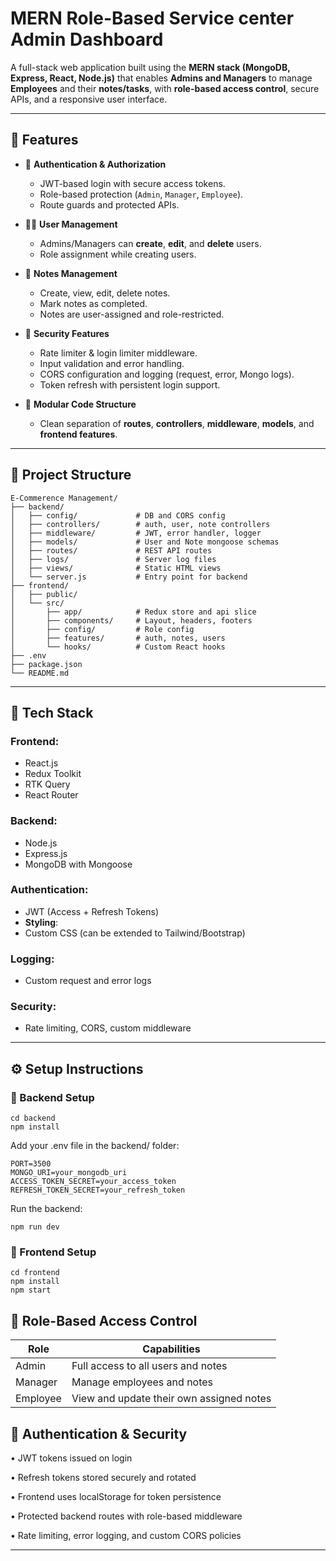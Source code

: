 # MERN Role-Based Service center Admin Dashboard

A full-stack web application built using the **MERN stack (MongoDB, Express, React, Node.js)** that enables **Admins and Managers** to manage **Employees** and their **notes/tasks**, with **role-based access control**, secure APIs, and a responsive user interface.

---

## 🚀 Features

- 🔐 **Authentication & Authorization**
  - JWT-based login with secure access tokens.
  - Role-based protection (`Admin`, `Manager`, `Employee`).
  - Route guards and protected APIs.

- 🧑‍💼 **User Management**
  - Admins/Managers can **create**, **edit**, and **delete** users.
  - Role assignment while creating users.

- 📝 **Notes Management**
  - Create, view, edit, delete notes.
  - Mark notes as completed.
  - Notes are user-assigned and role-restricted.

- 🧰 **Security Features**
  - Rate limiter & login limiter middleware.
  - Input validation and error handling.
  - CORS configuration and logging (request, error, Mongo logs).
  - Token refresh with persistent login support.

- 📁 **Modular Code Structure**
  - Clean separation of **routes**, **controllers**, **middleware**, **models**, and **frontend features**.

---

## 📂 Project Structure

```
E-Commerence Management/
├── backend/
│   ├── config/             # DB and CORS config
│   ├── controllers/        # auth, user, note controllers
│   ├── middleware/         # JWT, error handler, logger
│   ├── models/             # User and Note mongoose schemas
│   ├── routes/             # REST API routes
│   ├── logs/               # Server log files
│   ├── views/              # Static HTML views
│   └── server.js           # Entry point for backend
├── frontend/
│   ├── public/
│   └── src/
│       ├── app/            # Redux store and api slice
│       ├── components/     # Layout, headers, footers
│       ├── config/         # Role config
│       ├── features/       # auth, notes, users
│       └── hooks/          # Custom React hooks
├── .env
├── package.json
└── README.md
```
---

## 🔧 Tech Stack

### Frontend:
- React.js
- Redux Toolkit
- RTK Query
- React Router

### Backend: 
- Node.js
- Express.js
- MongoDB with Mongoose

### Authentication: 
- JWT (Access + Refresh Tokens)
- **Styling**:
- Custom CSS (can be extended to Tailwind/Bootstrap)
  
### Logging:
- Custom request and error logs
  
### Security:
- Rate limiting, CORS, custom middleware

---

## ⚙️ Setup Instructions

### 🔧 Backend Setup

```
cd backend
npm install
```

Add your .env file in the backend/ folder:

```
PORT=3500
MONGO_URI=your_mongodb_uri
ACCESS_TOKEN_SECRET=your_access_token
REFRESH_TOKEN_SECRET=your_refresh_token
```
Run the backend:

```
npm run dev
```

### 🔧 Frontend Setup

```
cd frontend
npm install
npm start
```

## 🔐 Role-Based Access Control

| **Role**   | **Capabilities**                              |
|------------|-----------------------------------------------|
| Admin      | Full access to all users and notes            |
| Manager    | Manage employees and notes                    |
| Employee   | View and update their own assigned notes      |

## 🔐 Authentication & Security

•	JWT tokens issued on login

•	Refresh tokens stored securely and rotated

•	Frontend uses localStorage for token persistence

•	Protected backend routes with role-based middleware

•	Rate limiting, error logging, and custom CORS policies

___


